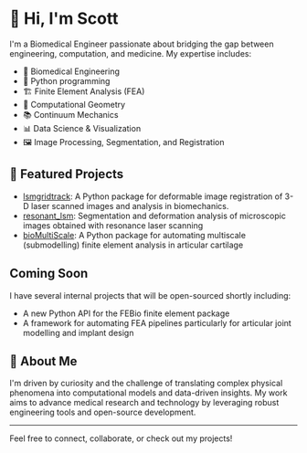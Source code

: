 # 👋 Hi, I'm Scott

I'm a Biomedical Engineer passionate about bridging the gap between engineering, computation, and medicine. My expertise includes:

- 🧬 Biomedical Engineering
- 🐍 Python programming
- 🏗️ Finite Element Analysis (FEA)
- 📐 Computational Geometry
- 📚 Continuum Mechanics
- 📊 Data Science & Visualization
- 🖼️ Image Processing, Segmentation, and Registration

## 🚀 Featured Projects

- [lsmgridtrack](https://github.com/siboles/lsmgridtrack): A Python package for deformable image registration of 3-D laser scanned images and analysis in biomechanics.
- [resonant_lsm](https://github.com/siboles/resonant_lsm): Segmentation and deformation analysis of microscopic images obtained with resonance laser scanning
- [bioMultiScale](https://github.com/siboles/bioMultiScale): A Python package for automating multiscale (submodelling) finite element analysis in articular cartilage

## Coming Soon

I have several internal projects that will be open-sourced shortly including:

- A new Python API for the FEBio finite element package
- A framework for automating FEA pipelines particularly for articular joint modelling and implant design

## 📝 About Me

I'm driven by curiosity and the challenge of translating complex physical phenomena into computational models and data-driven insights. My work aims to advance medical research and technology by leveraging robust engineering tools and open-source development.

---

Feel free to connect, collaborate, or check out my projects!

<!--
**siboles/siboles** is a ✨ _special_ ✨ repository because its `README.md` (this file) appears on your GitHub profile.

Here are some ideas to get you started:

- 🔭 I’m currently working on ...
- 🌱 I’m currently learning ...
- 👯 I’m looking to collaborate on ...
- 🤔 I’m looking for help with ...
- 💬 Ask me about ...
- 📫 How to reach me: ...
- 😄 Pronouns: ...
- ⚡ Fun fact: ...
-->

